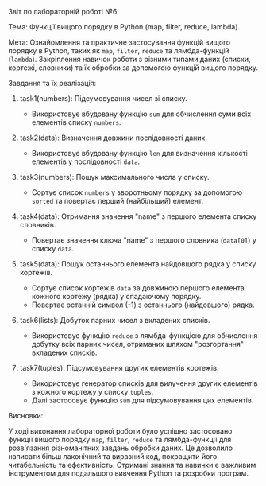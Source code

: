 Звіт по лабораторній роботі №6

Тема: Функції вищого порядку в Python (map, filter, reduce, lambda).

Мета: Ознайомлення та практичне застосування функцій вищого порядку в Python, таких як `map`, `filter`, `reduce` та лямбда-функцій (`lambda`). Закріплення навичок роботи з різними типами даних (списки, кортежі, словники) та їх обробки за допомогою функцій вищого порядку.

Завдання та їх реалізація:

1. task1(numbers): Підсумовування чисел зі списку.
   - Використовує вбудовану функцію `sum` для обчислення суми всіх елементів списку `numbers`.

2. task2(data): Визначення довжини послідовності даних.
   - Використовує вбудовану функцію `len` для визначення кількості елементів у послідовності `data`.

3. task3(numbers): Пошук максимального числа у списку.
   - Сортує список `numbers` у зворотньому порядку за допомогою `sorted` та повертає перший (найбільший) елемент.

4. task4(data): Отримання значення "name" з першого елемента списку словників.
   - Повертає значення ключа "name" з першого словника (`data[0]`) у списку `data`.

5. task5(data): Пошук останнього елемента найдовшого рядка у списку кортежів.
   - Сортує список кортежів `data` за довжиною першого елемента кожного кортежу (рядка) у спадаючому порядку.
   - Повертає останній символ (-1) з останнього (найдовшого) рядка.

6. task6(lists): Добуток парних чисел з вкладених списків.
   - Використовує функцію `reduce` з лямбда-функцією для обчислення добутку всіх парних чисел, отриманих шляхом "розгортання" вкладених списків.

7. task7(tuples): Підсумовування других елементів кортежів.
   - Використовує генератор списків для вилучення других елементів з кожного кортежу у списку `tuples`.
   - Далі застосовує функцію `sum` для підсумовування цих елементів.

Висновки:

У ході виконання лабораторної роботи було успішно застосовано функції вищого порядку `map`, `filter`, `reduce` та лямбда-функції для розв'язання різноманітних завдань обробки даних. Це дозволило написати більш лаконічний та виразний код, покращити його читабельність та ефективність. Отримані знання та навички є важливим інструментом для подальшого вивчення Python та розробки програм.
